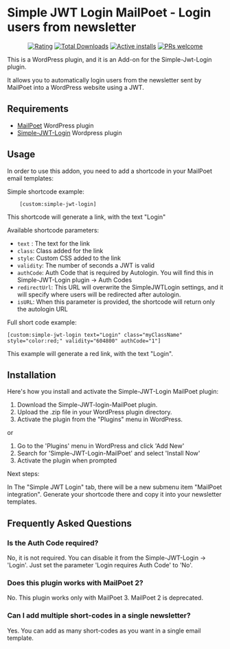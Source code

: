 # Simple JWT Login MailPoet - Login users from newsletter
<p align="center">
  <a href="https://wordpress.org/support/plugin/simple-jwt-login-mailpoet/reviews/"><img src="https://img.shields.io/wordpress/plugin/stars/simple-jwt-login-mailpoet" alt="Rating" /></a>
  <a href="https://wordpress.org/plugins/simple-jwt-login-mailpoet/advanced#plugin-download-stats"><img src="https://img.shields.io/wordpress/plugin/dt/simple-jwt-login-mailpoet" alt="Total Downloads" /></a>
  <a href="https://wordpress.org/plugins/simple-jwt-login-mailpoet/#description"><img src="https://img.shields.io/wordpress/plugin/installs/simple-jwt-login-mailpoet" alt="Active installs" /></a>
  <a href="https://docs.github.com/en/pull-requests/collaborating-with-pull-requests/proposing-changes-to-your-work-with-pull-requests/creating-a-pull-request"><img src="https://img.shields.io/badge/PRs-welcome-brightgreen" alt="PRs welcome" /></a>
</p>

This is a WordPress plugin, and it is an Add-on for the Simple-Jwt-Login plugin.

It allows you to automatically login users from the newsletter sent by MailPoet into a WordPress website using a JWT.

## Requirements

- [MailPoet](https://wordpress.org/plugins/mailpoet/) WordPress plugin
- [Simple-JWT-Login](https://wordpress.org/plugins/simple-jwt-login/) Wordpress plugin

## Usage

In order to use this addon, you need to add a shortcode in your MailPoet email templates:

Simple shortcode example:

```
    [custom:simple-jwt-login]
```

This shortcode will generate a link, with the text "Login"


Available shortcode parameters:
- `text` : The text for the link
- `class`: Class added for the link
- `style`: Custom CSS added to the link
- `validity`: The number of seconds a JWT is valid  
- `authCode`: Auth Code that is required by Autologin. You will find this in Simple-JWT-Login plugin -> Auth Codes 
- `redirectUrl`: This URL will overwrite the SimpleJWTLogin settings, and it will specify where users will be redirected after autologin. 
- `isURL`: When this parameter is provided, the shortcode will return only the autologin URL


Full short code example:

```
[custom:simple-jwt-login text="Login" class="myClassName" style="color:red;" validity="604800" authCode="1"]
```

This example will generate a red link, with the text "Login".


## Installation

Here's how you install and activate the  Simple-JWT-Login MailPoet plugin:

1. Download the Simple-JWT-login-MailPoet plugin.
2. Upload the .zip file in your WordPress plugin directory.
3. Activate the plugin from the "Plugins" menu in WordPress.

or

1. Go to the 'Plugins' menu in WordPress and click 'Add New'
2. Search for 'Simple-JWT-Login-MailPoet' and select 'Install Now'
3. Activate the plugin when prompted


Next steps:


In The "Simple JWT Login" tab, there will be a new submenu item "MailPoet integration". 
Generate your shortcode there and copy it into your newsletter templates.


## Frequently Asked Questions

### Is the Auth Code required?
No, it is not required. You can disable it from the Simple-JWT-Login -> 'Login'. Just set the parameter 'Login requires Auth Code' to 'No'.

### Does this plugin works with MailPoet 2?
No. This plugin works only with MailPoet 3. MailPoet 2 is deprecated.

### Can I  add multiple short-codes in a single newsletter?
Yes. You can add as many short-codes as you want in a single email template.


 
